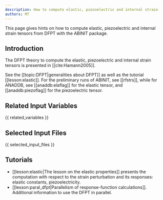 ```yaml
---
description: How to compute elastic, piezoelectric and internal strain tensors from DFPT
authors: MT
---
```

<!--- This is the source file for this topics. Can be edited. -->

This page gives hints on how to compute elastic, piezoelectric and internal strain tensors 
from DFPT with the ABINIT package.

## Introduction

The DFPT theory to compute the elastic, piezoelectric and internal strain
tensors is presented in [[cite:Hamann2005]].

See the [[topic:DFPT|generalities about DFPT]] as well as the tutorial
[[lesson:elastic]]. For the preliminary runs of ABINIT, see [[rfstrs]], while
for ANADDB, see [[anaddb:elaflag]] for the elastic tensor, and
[[anaddb:piezoflag]] for the piezoelectric tensor.



## Related Input Variables

{{ related_variables }}

## Selected Input Files

{{ selected_input_files }}

## Tutorials

* [[lesson:elastic|The lesson on the elastic properties]] presents the computation with respect to the strain perturbation and its responses: elastic constants, piezoelectricity.
* [[lesson:paral_dfpt|Parallelism of response-function calculations]]. Additional information to use the DFPT in parallel.


